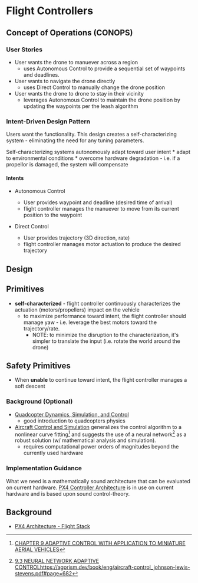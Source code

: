 Flight Controllers
================================================================================
<!-- what is this library -->

Concept of Operations (CONOPS)
--------------------------------------------------------------------------------
### User Stories
* User wants the drone to manuever across a region
    * uses Autonomous Control to provide a sequential set of waypoints and
        deadlines.
* User wants to navigate the drone directly
    * uses Direct Control to manually change the drone position
* User wants the drone to drone to stay in their vicinity
    * leverages Autonomous Control to maintain the drone position by updating
        the waypoints per the leash algorithm

### Intent-Driven Design Pattern
Users want the functionality. This design creates a self-characterizing
system - eliminating the need for any tuning parameters.

Self-characterizing systems autonomously adapt toward user intent
    * adapt to environmental conditions
    * overcome hardware degradation - i.e. if a propellor is damaged,
        the system will compensate

#### Intents
* Autonomous Control
    * User provides waypoint and deadline (desired time of arrival)
    * flight controller manages the manuever to move from its current
        position to the waypoint

* Direct Control
    * User provides trajectory (3D direction, rate)
    * flight controller manages motor actuation to produce the desired
        trajectory

Design
--------------------------------------------------------------------------------
## Primitives
* **self-characterized** - flight controller continuously characterizes the
   actuation (motors/propellers) impact on the vehicle
   * to maximize performance toward intent, the flight controller should
        manage yaw - i.e. leverage the best motors toward the trajectory/rate.
        * NOTE: to minimize the disruption to the characterization, it's
                simpler to translate the input (i.e. rotate the world around
                the drone)

## Safety Primitives
* When **unable** to continue toward intent, the flight controller manages a soft descent


### Background (Optional)
* [Quadcopter Dynamics, Simulation, and Control](https://andrew.gibiansky.com/downloads/pdf/Quadcopter%20Dynamics,%20Simulation,%20and%20Control.pdf)
    - good introduction to quadcopters physics
* [Aircraft Control and Simulation](https://agorism.dev/book/eng/aircraft-control_johnson-lewis-stevens.pdf)
generalizes the control algorithm to a nonlinear curve fitting[^1] and suggests the use of a
neural network[^2] as a robust solution (w/ mathematical analysis and simulation).
    * requires computational power orders of magnitudes beyond the currently used hardware

### Implementation Guidance
What we need is a mathematically sound architecture that can be evaluated on current hardware.
[PX4 Controller Architecture](https://docs.px4.io/main/en/flight_stack/controller_diagrams)
is in use on current hardware and is based upon sound control-theory.






Background
--------------------------------------------------------------------------------
* [PX4 Architecture - Flight Stack](https://docs.px4.io/main/en/concept/architecture.html#flight-stack)

<!-- foot notes -->
[^1]: [CHAPTER 9 ADAPTIVE CONTROL WITH APPLICATION TO MINIATURE AERIAL VEHICLES](https://agorism.dev/book/eng/aircraft-control_johnson-lewis-stevens.pdf#page=678)

[^2]: [9.3 NEURAL NETWORK ADAPTIVE CONTROL]()https://agorism.dev/book/eng/aircraft-control_johnson-lewis-stevens.pdf#page=682

